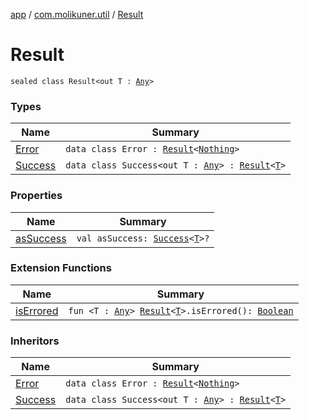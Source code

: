 [app](../../index.md) / [com.molikuner.util](../index.md) / [Result](./index.md)

# Result

`sealed class Result<out T : `[`Any`](https://kotlinlang.org/api/latest/jvm/stdlib/kotlin/-any/index.html)`>`

### Types

| Name | Summary |
|---|---|
| [Error](-error/index.md) | `data class Error : `[`Result`](./index.md)`<`[`Nothing`](https://kotlinlang.org/api/latest/jvm/stdlib/kotlin/-nothing/index.html)`>` |
| [Success](-success/index.md) | `data class Success<out T : `[`Any`](https://kotlinlang.org/api/latest/jvm/stdlib/kotlin/-any/index.html)`> : `[`Result`](./index.md)`<`[`T`](-success/index.md#T)`>` |

### Properties

| Name | Summary |
|---|---|
| [asSuccess](as-success.md) | `val asSuccess: `[`Success`](-success/index.md)`<`[`T`](index.md#T)`>?` |

### Extension Functions

| Name | Summary |
|---|---|
| [isErrored](../is-errored.md) | `fun <T : `[`Any`](https://kotlinlang.org/api/latest/jvm/stdlib/kotlin/-any/index.html)`> `[`Result`](./index.md)`<`[`T`](../is-errored.md#T)`>.isErrored(): `[`Boolean`](https://kotlinlang.org/api/latest/jvm/stdlib/kotlin/-boolean/index.html) |

### Inheritors

| Name | Summary |
|---|---|
| [Error](-error/index.md) | `data class Error : `[`Result`](./index.md)`<`[`Nothing`](https://kotlinlang.org/api/latest/jvm/stdlib/kotlin/-nothing/index.html)`>` |
| [Success](-success/index.md) | `data class Success<out T : `[`Any`](https://kotlinlang.org/api/latest/jvm/stdlib/kotlin/-any/index.html)`> : `[`Result`](./index.md)`<`[`T`](-success/index.md#T)`>` |
